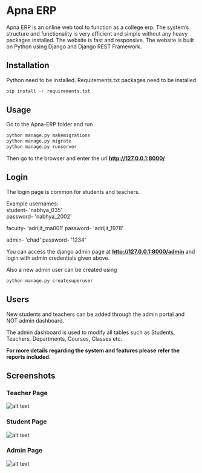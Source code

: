 # Apna ERP
Apna ERP is an online web tool to function as a college erp. The system’s structure and functionality is very efficient and simple without any heavy packages installed. The website is fast and responsive. The website is built on Python using Django and Django REST Framework.

## Installation

Python need to be installed.
Requirements.txt packages need to be installed

```bash
pip install -r requirements.txt
```

## Usage

Go to the Apna-ERP folder and run

```bash
python manage.py makemigrations
python manage.py migrate
python manage.py runserver
```

Then go to the browser and enter the url **http://127.0.0.1:8000/**


## Login

The login page is common for students and teachers.  

Example usernames:  
student- 'nabhya_035'  
password- 'nabhya_2002'

faculty- 'adrijit_ma001'
password- 'adrijit_1978'

admin- 'chad'
password- '1234'

You can access the django admin page at **http://127.0.0.1:8000/admin** and login with admin credentials given above.

Also a new admin user can be created using

```bash
python manage.py createsuperuser
```

## Users

New students and teachers can be added through the admin portal and NOT admin dashboard. 

The admin dashboard is used to modify all tables such as Students, Teachers, Departments, Courses, Classes etc.

**For more details regarding the system and features please refer the reports included.**


## Screenshots

### Teacher Page

![alt text](https://imgur.com/pMAoEbG.png)


### Student Page

![alt text](https://imgur.com/isL9cjz.png)



### Admin Page

![alt text](https://imgur.com/sDvDc9N.png)


